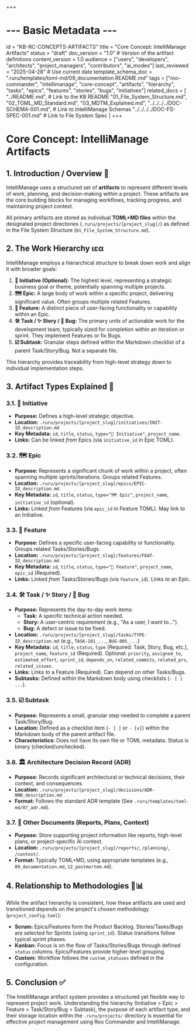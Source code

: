 +++
# --- Basic Metadata ---
id = "KB-RC-CONCEPTS-ARTIFACTS"
title = "Core Concept: IntelliManage Artifacts"
status = "draft"
doc_version = "1.0" # Version of the artifact definitions
content_version = 1.0
audience = ["users", "developers", "architects", "project_managers", "contributors", "ai_modes"]
last_reviewed = "2025-04-28" # Use current date
template_schema_doc = ".ruru/templates/toml-md/09_documentation.README.md"
tags = ["roo-commander", "intellimanage", "core-concept", "artifacts", "hierarchy", "tasks", "epics", "features", "stories", "bugs", "initiatives"]
related_docs = [
    "../README.md", # Link to the KB README
    "01_File_System_Structure.md",
    "02_TOML_MD_Standard.md",
    "03_MDTM_Explained.md",
    "../../../../DOC-SCHEMA-001.md", # Link to IntelliManage Schemas
    "../../../../DOC-FS-SPEC-001.md" # Link to File System Spec
    ]
+++

# Core Concept: IntelliManage Artifacts

## 1. Introduction / Overview 🎯

IntelliManage uses a structured set of **artifacts** to represent different levels of work, planning, and decision-making within a project. These artifacts are the core building blocks for managing workflows, tracking progress, and maintaining project context.

All primary artifacts are stored as individual **TOML+MD files** within the designated project directories (`.ruru/projects/[project_slug]/`) as defined in the File System Structure (`01_File_System_Structure.md`).

## 2. The Work Hierarchy ιεα

IntelliManage employs a hierarchical structure to break down work and align it with broader goals:

1.  **🎯 Initiative (Optional):** The highest level, representing a strategic business goal or theme, potentially spanning multiple projects.
2.  **🗺️ Epic:** A large body of work within a specific project, delivering significant value. Often groups multiple related Features.
3.  **🌟 Feature:** A distinct piece of user-facing functionality or capability within an Epic.
4.  **🛠️ Task / ✨ Story / 🐞 Bug:** The primary units of actionable work for the development team, typically sized for completion within an iteration or sprint. They implement Features or fix Bugs.
5.  **☑️ Subtask:** Granular steps defined within the Markdown checklist of a parent Task/Story/Bug. Not a separate file.

This hierarchy provides traceability from high-level strategy down to individual implementation steps.

## 3. Artifact Types Explained 📄

### 3.1. 🎯 Initiative

*   **Purpose:** Defines a high-level strategic objective.
*   **Location:** `.ruru/projects/[project_slug]/initiatives/INIT-ID_description.md`
*   **Key Metadata:** `id`, `title`, `status`, `type="🎯 Initiative"`, `project_name`.
*   **Links:** Can be linked *from* Epics (via `initiative_id` in Epic TOML).

### 3.2. 🗺️ Epic

*   **Purpose:** Represents a significant chunk of work within a project, often spanning multiple sprints/iterations. Groups related Features.
*   **Location:** `.ruru/projects/[project_slug]/epics/EPIC-ID_description.md`
*   **Key Metadata:** `id`, `title`, `status`, `type="🗺️ Epic"`, `project_name`, `initiative_id` (optional).
*   **Links:** Linked *from* Features (via `epic_id` in Feature TOML). May link *to* an Initiative.

### 3.3. 🌟 Feature

*   **Purpose:** Defines a specific user-facing capability or functionality. Groups related Tasks/Stories/Bugs.
*   **Location:** `.ruru/projects/[project_slug]/features/FEAT-ID_description.md`
*   **Key Metadata:** `id`, `title`, `status`, `type="🌟 Feature"`, `project_name`, `epic_id` (Required).
*   **Links:** Linked *from* Tasks/Stories/Bugs (via `feature_id`). Links *to* an Epic.

### 3.4. 🛠️ Task / ✨ Story / 🐞 Bug

*   **Purpose:** Represents the day-to-day work items:
    *   **Task:** A specific technical action needed.
    *   **Story:** A user-centric requirement (e.g., "As a user, I want to...").
    *   **Bug:** A defect or issue to be fixed.
*   **Location:** `.ruru/projects/[project_slug]/tasks/TYPE-ID_description.md` (e.g., `TASK-101_...`, `BUG-005_...`)
*   **Key Metadata:** `id`, `title`, `status`, `type` (Required: Task, Story, Bug, etc.), `project_name`, `feature_id` (Required). Optional: `priority`, `assigned_to`, `estimated_effort`, `sprint_id`, `depends_on`, `related_commits`, `related_prs`, `related_issues`.
*   **Links:** Links *to* a Feature (Required). Can depend on other Tasks/Bugs.
*   **Subtasks:** Defined within the Markdown body using checklists (`- [ ] ...`).

### 3.5. ☑️ Subtask

*   **Purpose:** Represents a small, granular step needed to complete a parent Task/Story/Bug.
*   **Location:** Defined as a checklist item (`- [ ]` or `- [x]`) within the Markdown body of the parent artifact file.
*   **Characteristics:** Does not have its own file or TOML metadata. Status is binary (checked/unchecked).

### 3.6. 🏛️ Architecture Decision Record (ADR)

*   **Purpose:** Records significant architectural or technical decisions, their context, and consequences.
*   **Location:** `.ruru/projects/[project_slug]/decisions/ADR-NNN_description.md`
*   **Format:** Follows the standard ADR template (See `.ruru/templates/toml-md/07_adr.md`).

### 3.7. 📄 Other Documents (Reports, Plans, Context)

*   **Purpose:** Store supporting project information like reports, high-level plans, or project-specific AI context.
*   **Location:** `.ruru/projects/[project_slug]/reports/`, `/planning/`, `/context/`.
*   **Format:** Typically TOML+MD, using appropriate templates (e.g., `09_documentation.md`, `12_postmortem.md`).

## 4. Relationship to Methodologies 🔄📊

While the artifact hierarchy is consistent, how these artifacts are used and transitioned depends on the project's chosen methodology (`project_config.toml`):

*   **Scrum:** Epics/Features form the Product Backlog. Stories/Tasks/Bugs are selected for Sprints (using `sprint_id`). Status transitions follow typical sprint phases.
*   **Kanban:** Focus is on the flow of Tasks/Stories/Bugs through defined `status` columns. Epics/Features provide higher-level grouping.
*   **Custom:** Workflow follows the `custom_statuses` defined in the configuration.

## 5. Conclusion ✅

The IntelliManage artifact system provides a structured yet flexible way to represent project work. Understanding the hierarchy (Initiative > Epic > Feature > Task/Story/Bug > Subtask), the purpose of each artifact type, and their storage location within the `.ruru/projects/` directory is essential for effective project management using Roo Commander and IntelliManage.
